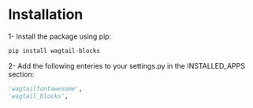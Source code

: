 # Installation
1- Install the package using pip:
```python
pip install wagtail-blocks
```
2- Add the following enteries to your settings.py in the INSTALLED_APPS section:
```python
'wagtailfontawesome',
'wagtail_blocks',
```